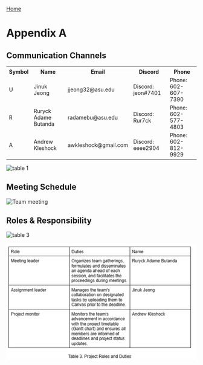 [Home](/index.md)

# Appendix A

## Communication Channels 
<table>
  <tr>
    <th>        Symbol       </th>
    <th>        Name         </th>
    <th>        Email        </th>
    <th>       Discord       </th>
    <th>        Phone        </th>
  </tr>
  <tr>
      <td>
      U
      </td>
      <td>
      Jinuk Jeong
      </td>
      <td>
       jjeong32@asu.edu
      </td>
      <td>
      Discord: jeon#7401
      </td>
      <td>
      Phone: 602-607-7390
      </td>  
  </tr>
  <tr>
      <td>
      R
      </td>
      <td>
      Ruryck Adame Butanda
      </td>
      <td>
      radamebu@asu.edu
      </td>
      <td>
      Discord: Rur7ck
      </td>
      <td>
      Phone: 602-577-4803
      </td>  
  </tr>
  <tr>
      <td>
      A
      </td>
      <td>
       Andrew Kleshock
      </td>
      <td>
      awkleshock@gmail.com
      </td>
      <td>
      Discord: eeee2904
      </td>
      <td>
      Phone: 602-812-9929
      </td>    
  </tr>
</table>

![table 1](https://github.com/Team-309-Weather-Station/Team-309-Weather-Station.github.io/assets/157083379/272319bc-2775-44ec-a834-19eef83ae389)


## Meeting Schedule

![Team meeting](https://github.com/Team-309-Weather-Station/Team-309-Weather-Station.github.io/assets/157083379/6336fdd9-c7ca-4e1c-ab79-a9edc2a56fd4)


## Roles & Responsibility

![table 3](https://github.com/Team-309-Weather-Station/Team-309-Weather-Station.github.io/assets/157083379/2b646781-449a-4b2a-916c-eed7ece49593)

![responsibility table](https://github.com/Team-309-Hydro-Pro/EGR314-Spring2024-Team309.github.io/blob/main/Team%20Responsibilities%20Table.png)
